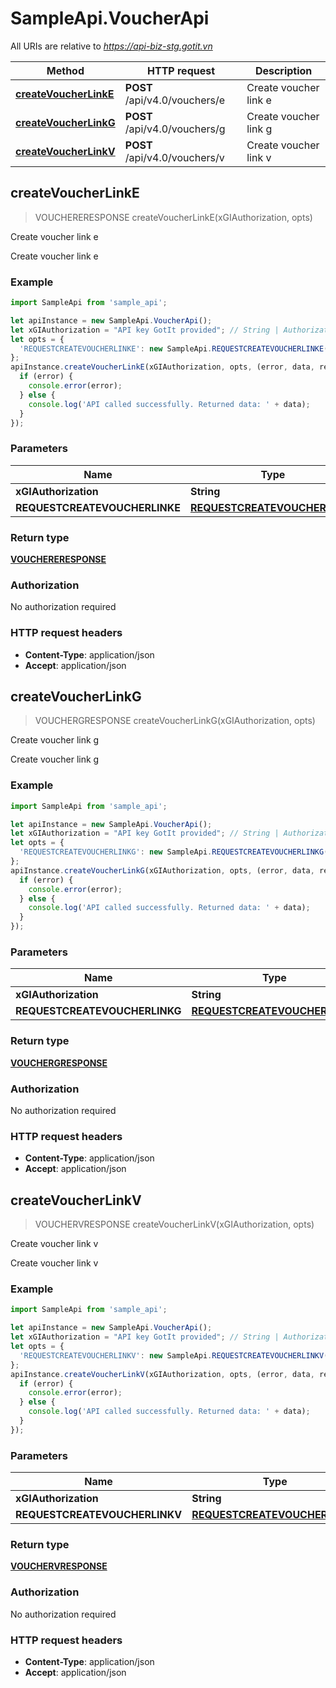 # SampleApi.VoucherApi

All URIs are relative to *https://api-biz-stg.gotit.vn*

Method | HTTP request | Description
------------- | ------------- | -------------
[**createVoucherLinkE**](VoucherApi.md#createVoucherLinkE) | **POST** /api/v4.0/vouchers/e | Create voucher link e
[**createVoucherLinkG**](VoucherApi.md#createVoucherLinkG) | **POST** /api/v4.0/vouchers/g | Create voucher link g
[**createVoucherLinkV**](VoucherApi.md#createVoucherLinkV) | **POST** /api/v4.0/vouchers/v | Create voucher link v



## createVoucherLinkE

> VOUCHERERESPONSE createVoucherLinkE(xGIAuthorization, opts)

Create voucher link e

Create voucher link e

### Example

```javascript
import SampleApi from 'sample_api';

let apiInstance = new SampleApi.VoucherApi();
let xGIAuthorization = "API key GotIt provided"; // String | Authorization
let opts = {
  'REQUESTCREATEVOUCHERLINKE': new SampleApi.REQUESTCREATEVOUCHERLINKE() // REQUESTCREATEVOUCHERLINKE | 
};
apiInstance.createVoucherLinkE(xGIAuthorization, opts, (error, data, response) => {
  if (error) {
    console.error(error);
  } else {
    console.log('API called successfully. Returned data: ' + data);
  }
});
```

### Parameters


Name | Type | Description  | Notes
------------- | ------------- | ------------- | -------------
 **xGIAuthorization** | **String**| Authorization | 
 **REQUESTCREATEVOUCHERLINKE** | [**REQUESTCREATEVOUCHERLINKE**](REQUESTCREATEVOUCHERLINKE.md)|  | [optional] 

### Return type

[**VOUCHERERESPONSE**](VOUCHERERESPONSE.md)

### Authorization

No authorization required

### HTTP request headers

- **Content-Type**: application/json
- **Accept**: application/json


## createVoucherLinkG

> VOUCHERGRESPONSE createVoucherLinkG(xGIAuthorization, opts)

Create voucher link g

Create voucher link g

### Example

```javascript
import SampleApi from 'sample_api';

let apiInstance = new SampleApi.VoucherApi();
let xGIAuthorization = "API key GotIt provided"; // String | Authorization
let opts = {
  'REQUESTCREATEVOUCHERLINKG': new SampleApi.REQUESTCREATEVOUCHERLINKG() // REQUESTCREATEVOUCHERLINKG | 
};
apiInstance.createVoucherLinkG(xGIAuthorization, opts, (error, data, response) => {
  if (error) {
    console.error(error);
  } else {
    console.log('API called successfully. Returned data: ' + data);
  }
});
```

### Parameters


Name | Type | Description  | Notes
------------- | ------------- | ------------- | -------------
 **xGIAuthorization** | **String**| Authorization | 
 **REQUESTCREATEVOUCHERLINKG** | [**REQUESTCREATEVOUCHERLINKG**](REQUESTCREATEVOUCHERLINKG.md)|  | [optional] 

### Return type

[**VOUCHERGRESPONSE**](VOUCHERGRESPONSE.md)

### Authorization

No authorization required

### HTTP request headers

- **Content-Type**: application/json
- **Accept**: application/json


## createVoucherLinkV

> VOUCHERVRESPONSE createVoucherLinkV(xGIAuthorization, opts)

Create voucher link v

Create voucher link v

### Example

```javascript
import SampleApi from 'sample_api';

let apiInstance = new SampleApi.VoucherApi();
let xGIAuthorization = "API key GotIt provided"; // String | Authorization
let opts = {
  'REQUESTCREATEVOUCHERLINKV': new SampleApi.REQUESTCREATEVOUCHERLINKV() // REQUESTCREATEVOUCHERLINKV | 
};
apiInstance.createVoucherLinkV(xGIAuthorization, opts, (error, data, response) => {
  if (error) {
    console.error(error);
  } else {
    console.log('API called successfully. Returned data: ' + data);
  }
});
```

### Parameters


Name | Type | Description  | Notes
------------- | ------------- | ------------- | -------------
 **xGIAuthorization** | **String**| Authorization | 
 **REQUESTCREATEVOUCHERLINKV** | [**REQUESTCREATEVOUCHERLINKV**](REQUESTCREATEVOUCHERLINKV.md)|  | [optional] 

### Return type

[**VOUCHERVRESPONSE**](VOUCHERVRESPONSE.md)

### Authorization

No authorization required

### HTTP request headers

- **Content-Type**: application/json
- **Accept**: application/json

